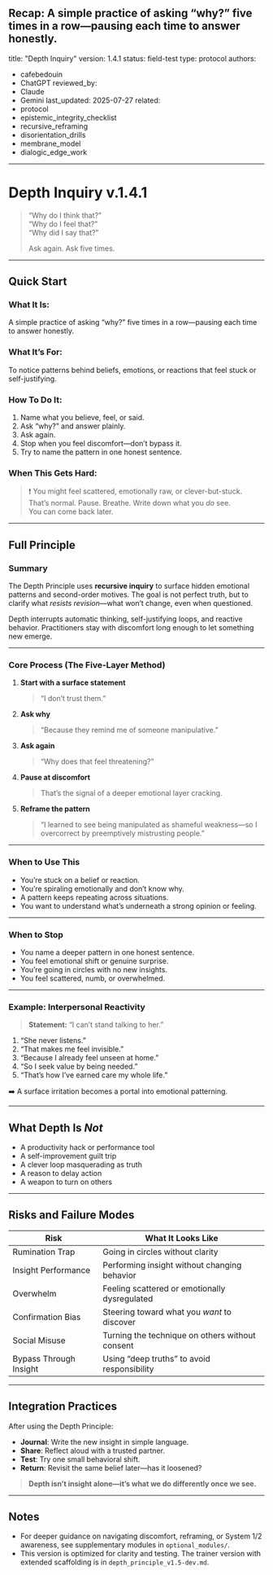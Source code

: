 Recap: A simple practice of asking “why?” five times in a row—pausing each time to answer honestly.
---
title: "Depth Inquiry"
version: 1.4.1
status: field-test
type: protocol
authors:
  - cafebedouin
  - ChatGPT
reviewed_by:
  - Claude
  - Gemini
last_updated: 2025-07-27
related:
  - protocol
  - epistemic_integrity_checklist
  - recursive_reframing
  - disorientation_drills
  - membrane_model
  - dialogic_edge_work
---
# Depth Inquiry v.1.4.1

> “Why do I think that?”  
> “Why do I feel that?”  
> “Why did I say that?”  
>  
> Ask again. Ask five times.

---
## Quick Start

### What It Is:
A simple practice of asking “why?” five times in a row—pausing each time to answer honestly.

### What It’s For:
To notice patterns behind beliefs, emotions, or reactions that feel stuck or self-justifying.

### How To Do It:
1. Name what you believe, feel, or said.
2. Ask “why?” and answer plainly.
3. Ask again.
4. Stop when you feel discomfort—don’t bypass it.
5. Try to name the pattern in one honest sentence.

### When This Gets Hard:
> ❗ You might feel scattered, emotionally raw, or clever-but-stuck.  
> That’s normal. Pause. Breathe. Write down what you *do* see.  
> You can come back later.

---

## Full Principle

### Summary

The Depth Principle uses **recursive inquiry** to surface hidden emotional patterns and second-order motives. The goal is not perfect truth, but to clarify what *resists revision*—what won’t change, even when questioned.

Depth interrupts automatic thinking, self-justifying loops, and reactive behavior. Practitioners stay with discomfort long enough to let something new emerge.

---

### Core Process (The Five-Layer Method)

1. **Start with a surface statement**  
   > “I don’t trust them.”

2. **Ask why**  
   > “Because they remind me of someone manipulative.”

3. **Ask again**  
   > “Why does that feel threatening?”

4. **Pause at discomfort**  
   > That’s the signal of a deeper emotional layer cracking.

5. **Reframe the pattern**  
   > “I learned to see being manipulated as shameful weakness—so I overcorrect by preemptively mistrusting people.”

---

### When to Use This

- You’re stuck on a belief or reaction.
- You’re spiraling emotionally and don’t know why.
- A pattern keeps repeating across situations.
- You want to understand what’s underneath a strong opinion or feeling.

---

### When to Stop

- You name a deeper pattern in one honest sentence.
- You feel emotional shift or genuine surprise.
- You’re going in circles with no new insights.
- You feel scattered, numb, or overwhelmed.

---

### Example: Interpersonal Reactivity

> **Statement:** “I can’t stand talking to her.”

1. “She never listens.”
2. “That makes me feel invisible.”
3. “Because I already feel unseen at home.”
4. “So I seek value by being needed.”
5. “That’s how I’ve earned care my whole life.”

➡️ A surface irritation becomes a portal into emotional patterning.

---

## What Depth Is *Not*

- A productivity hack or performance tool  
- A self-improvement guilt trip  
- A clever loop masquerading as truth  
- A reason to delay action  
- A weapon to turn on others

---

## Risks and Failure Modes

| Risk                       | What It Looks Like                                         |
|----------------------------|-------------------------------------------------------------|
| Rumination Trap            | Going in circles without clarity                           |
| Insight Performance        | Performing insight without changing behavior               |
| Overwhelm                  | Feeling scattered or emotionally dysregulated              |
| Confirmation Bias          | Steering toward what you *want* to discover                |
| Social Misuse              | Turning the technique on others without consent            |
| Bypass Through Insight     | Using “deep truths” to avoid responsibility                |

---

## Integration Practices

After using the Depth Principle:

- **Journal**: Write the new insight in simple language.
- **Share**: Reflect aloud with a trusted partner.
- **Test**: Try one small behavioral shift.
- **Return**: Revisit the same belief later—has it loosened?

> **Depth isn’t insight alone—it’s what we do differently once we see.**

---

## Notes

- For deeper guidance on navigating discomfort, reframing, or System 1/2 awareness, see supplementary modules in `optional_modules/`.
- This version is optimized for clarity and testing. The trainer version with extended scaffolding is in `depth_principle_v1.5-dev.md`.
